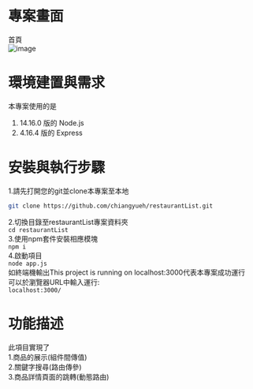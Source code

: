 # 專案畫面
首頁  
![image](https://user-images.githubusercontent.com/113624708/205727818-16af77a1-cf16-4887-ac13-67d4e8fb93f8.png)  

# 環境建置與需求 
本專案使用的是
1. 14.16.0 版的 Node.js
2. 4.16.4 版的 Express

# 安裝與執行步驟
1.請先打開您的git並clone本專案至本地  
```bash
git clone https://github.com/chiangyueh/restaurantList.git
```  
2.切換目錄至restaurantList專案資料夾  
```cd restaurantList```    
3.使用npm套件安裝相應模塊  
```npm i```  
4.啟動項目  
```node app.js```  
如終端機輸出This project is running on localhost:3000代表本專案成功運行  
可以於瀏覽器URL中輸入運行:  
```localhost:3000/```  

# 功能描述
此項目實現了  
1.商品的展示(組件間傳值)  
2.關鍵字搜尋(路由傳參)  
3.商品詳情頁面的跳轉(動態路由)  



